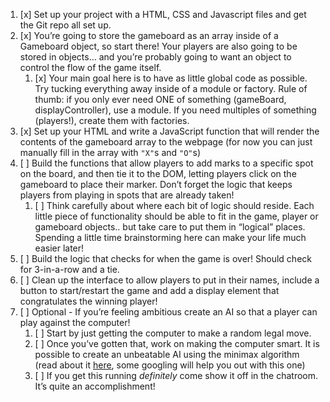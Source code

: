 1. [x] Set up your project with a HTML, CSS and Javascript files and get the Git repo all set up.
2. [x] You’re going to store the gameboard as an array inside of a Gameboard object, so start there! Your players are also going to be stored in objects… and you’re probably going to want an object to control the flow of the game itself.
    1.  [x] Your main goal here is to have as little global code as possible. Try tucking everything away inside of a module or factory. Rule of thumb: if you only ever need ONE of something (gameBoard, displayController), use a module. If you need multiples of something (players!), create them with factories.
3.  [x] Set up your HTML and write a JavaScript function that will render the contents of the gameboard array to the webpage (for now you can just manually fill in the array with `"X"`s and `"O"`s)
4.  [ ] Build the functions that allow players to add marks to a specific spot on the board, and then tie it to the DOM, letting players click on the gameboard to place their marker. Don’t forget the logic that keeps players from playing in spots that are already taken!
    1.  [ ] Think carefully about where each bit of logic should reside. Each little piece of functionality should be able to fit in the game, player or gameboard objects.. but take care to put them in “logical” places. Spending a little time brainstorming here can make your life much easier later!
5.  [ ] Build the logic that checks for when the game is over! Should check for 3-in-a-row and a tie.
6.  [ ] Clean up the interface to allow players to put in their names, include a button to start/restart the game and add a display element that congratulates the winning player!
7.  [ ] Optional - If you’re feeling ambitious create an AI so that a player can play against the computer!
    1.  [ ] Start by just getting the computer to make a random legal move.
    2.  [ ] Once you’ve gotten that, work on making the computer smart. It is possible to create an unbeatable AI using the minimax algorithm (read about it [here](https://en.wikipedia.org/wiki/Minimax), some googling will help you out with this one)
    3.  [ ] If you get this running _definitely_ come show it off in the chatroom. It’s quite an accomplishment!